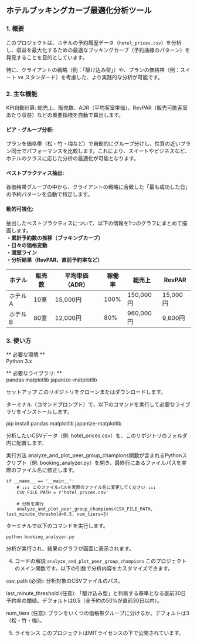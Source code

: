 ## ホテルブッキングカーブ最適化分析ツール
### 1. 概要 ###   
このプロジェクトは、ホテルの予約履歴データ（`hotel_prices.csv`）を分析し、収益を最大化するための最適なブッキングカーブ（予約曲線のパターン）を発見することを目的としています。    

特に、クライアントの戦略（例：「駆け込み型」）や、プランの価格帯（例：スイート vs スタンダード）を考慮した、より実践的な分析が可能です。

### 2. 主な機能 ###
KPI自動計算: 総売上、販売数、ADR（平均客室単価）、RevPAR（販売可能客室あたり収益）などの重要指標を自動で算出します。         

#### ピア・グループ分析: ####       
プランを価格帯（松・竹・梅など）で自動的にグループ分けし、性質の近いプラン同士でパフォーマンスを比較します。これにより、スイートやビジネスなど、ホテルのクラスに応じた分析の最適化が可能となります。    
#### ベストプラクティス抽出: ####    
各価格帯グループの中から、クライアントの戦略に合致した「最も成功した日」の予約パターンを自動で特定します。    

#### 動的可視化: ####     
抽出したベストプラクティスについて、以下の情報を1つのグラフにまとめて描画します。      
**・累計予約数の推移（ブッキングカーブ）**   
**・日々の価格変動**    
**・満室ライン**    
**・分析結果（RevPAR、直前予約率など）**

| ホテル | 販売数 | 平均単価（ADR） | 稼働率 | 総売上   | RevPAR   |
| ----   | ----   | ----           | ----   | ----     | ----     |
| ホテルA | 10室   | 15,000円       | 100%   | 150,000円| 15,000円 |
| ホテルB | 80室   | 12,000円       | 80%    | 960,000円| 9,600円  |



### 3. 使い方 ###
** 必要な環境 **    
Python 3.x

** 必要なライブラリ: **    
pandas
matplotlib
japanize-matplotlib


セットアップ
このリポジトリをクローンまたはダウンロードします。

ターミナル（コマンドプロンプト）で、以下のコマンドを実行して必要なライブラリをインストールします。

pip install pandas matplotlib japanize-matplotlib

分析したいCSVデータ（例: hotel_prices.csv）を、このリポジトリのフォルダ内に配置します。

実行方法
analyze_and_plot_peer_group_champions関数が含まれるPythonスクリプト（例: booking_analyzer.py）を開き、最終行にあるファイルパスを実際のファイル名に修正します。

```
if __name__ == '__main__':
    # ↓↓↓ このファイルパスを実際のファイル名に変更してください ↓↓↓
    CSV_FILE_PATH = r'hotel_prices.csv'

    # 分析を実行
    analyze_and_plot_peer_group_champions(CSV_FILE_PATH, last_minute_threshold=0.5, num_tiers=3)
```
ターミナルで以下のコマンドを実行します。
```
python booking_analyzer.py
```
分析が実行され、結果のグラフが画面に表示されます。

4. コードの解説
`analyze_and_plot_peer_group_champions`
このプロジェクトのメイン関数です。以下の引数で分析内容をカスタマイズできます。

csv_path (必須): 分析対象のCSVファイルのパス。

last_minute_threshold (任意): 「駆け込み型」と判断する基準となる直前30日予約率の閾値。デフォルトは0.5（全予約の50%が直前30日以内）。

num_tiers (任意): プランをいくつの価格帯グループに分けるか。デフォルトは3（松・竹・梅）。

5. ライセンス
このプロジェクトはMITライセンスの下で公開されています。
